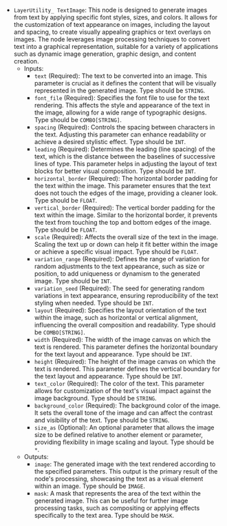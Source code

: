 - `LayerUtility_ TextImage`: This node is designed to generate images from text by applying specific font styles, sizes, and colors. It allows for the customization of text appearance on images, including the layout and spacing, to create visually appealing graphics or text overlays on images. The node leverages image processing techniques to convert text into a graphical representation, suitable for a variety of applications such as dynamic image generation, graphic design, and content creation.
    - Inputs:
        - `text` (Required): The text to be converted into an image. This parameter is crucial as it defines the content that will be visually represented in the generated image. Type should be `STRING`.
        - `font_file` (Required): Specifies the font file to use for the text rendering. This affects the style and appearance of the text in the image, allowing for a wide range of typographic designs. Type should be `COMBO[STRING]`.
        - `spacing` (Required): Controls the spacing between characters in the text. Adjusting this parameter can enhance readability or achieve a desired stylistic effect. Type should be `INT`.
        - `leading` (Required): Determines the leading (line spacing) of the text, which is the distance between the baselines of successive lines of type. This parameter helps in adjusting the layout of text blocks for better visual composition. Type should be `INT`.
        - `horizontal_border` (Required): The horizontal border padding for the text within the image. This parameter ensures that the text does not touch the edges of the image, providing a cleaner look. Type should be `FLOAT`.
        - `vertical_border` (Required): The vertical border padding for the text within the image. Similar to the horizontal border, it prevents the text from touching the top and bottom edges of the image. Type should be `FLOAT`.
        - `scale` (Required): Affects the overall size of the text in the image. Scaling the text up or down can help it fit better within the image or achieve a specific visual impact. Type should be `FLOAT`.
        - `variation_range` (Required): Defines the range of variation for random adjustments to the text appearance, such as size or position, to add uniqueness or dynamism to the generated image. Type should be `INT`.
        - `variation_seed` (Required): The seed for generating random variations in text appearance, ensuring reproducibility of the text styling when needed. Type should be `INT`.
        - `layout` (Required): Specifies the layout orientation of the text within the image, such as horizontal or vertical alignment, influencing the overall composition and readability. Type should be `COMBO[STRING]`.
        - `width` (Required): The width of the image canvas on which the text is rendered. This parameter defines the horizontal boundary for the text layout and appearance. Type should be `INT`.
        - `height` (Required): The height of the image canvas on which the text is rendered. This parameter defines the vertical boundary for the text layout and appearance. Type should be `INT`.
        - `text_color` (Required): The color of the text. This parameter allows for customization of the text's visual impact against the image background. Type should be `STRING`.
        - `background_color` (Required): The background color of the image. It sets the overall tone of the image and can affect the contrast and visibility of the text. Type should be `STRING`.
        - `size_as` (Optional): An optional parameter that allows the image size to be defined relative to another element or parameter, providing flexibility in image scaling and layout. Type should be `*`.
    - Outputs:
        - `image`: The generated image with the text rendered according to the specified parameters. This output is the primary result of the node's processing, showcasing the text as a visual element within an image. Type should be `IMAGE`.
        - `mask`: A mask that represents the area of the text within the generated image. This can be useful for further image processing tasks, such as compositing or applying effects specifically to the text area. Type should be `MASK`.

